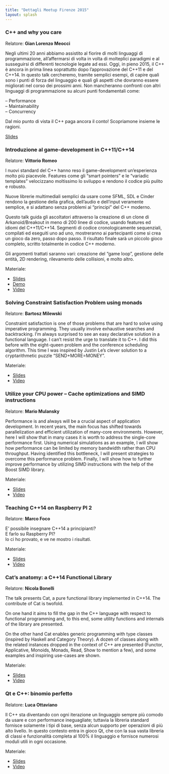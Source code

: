 ```yaml
---
title: "Dettagli Meetup Firenze 2015"
layout: splash
---
```


### C++ and why you care

Relatore: **Gian Lorenzo Meocci**

Negli ultimi 20 anni abbiamo assistito al fiorire di molti linguaggi di programmazione, all’affermarsi di volta in volta di molteplici paradigmi e al susseguirsi di differenti tecnologie legate ad essi. Oggi, in pieno 2015, il C++ è ancora in prima linea soprattutto dopo l’approvazione del C++11 e del C++14. In questo talk cercheremo, tramite semplici esempi, di capire quali sono i punti di forza del linguaggio e quali gli aspetti che dovranno essere migliorati nel corso dei prossimi anni. Non mancheranno confronti con altri linguaggi di programmazione su alcuni punti fondamentali come:

– Performance  
– Maintainability  
– Concurrency

Dal mio punto di vista il C++ paga ancora il conto! Scopriamone insieme le ragioni.

[Slides](http://www.meocci.it/meetup/2015/firenze/C++_Why_YouCare.pdf)


### Introduzione al game-development in C++11/C++14

Relatore: **Vittorio Romeo**

I nuovi standard del C++ hanno reso il game-development un’esperienza molto più piacevole. Features come gli “smart pointers” e le “variadic templates” velocizzano moltissimo lo sviluppo e rendono il codice più pulito e robusto.

Nuove librerie multimediali semplici da usare come SFML, SDL e Cinder rendono la gestione della grafica, dell’audio e dell’input veramente semplice, e si adattano senza problemi ai “principi” del C++ moderno.

Questo talk guida gli ascoltatori attraverso la creazione di un clone di Arkanoid/Breakout in meno di 200 linee di codice, usando features ed idiomi del C++11/C++14. Segmenti di codice cronologicamente sequenziali, compilati ed eseguiti uno ad uno, mostreranno ai partecipanti come si crea un gioco da zero, passo dopo passo. Il risultato finale sarà un piccolo gioco completo, scritto totalmente in codice C++ moderno.

Gli argomenti trattati saranno vari: creazione del “game loop”, gestione delle entità, 2D rendering, rilevamento delle collisioni, e molto altro.

Materiale:

- [Slides](https://github.com/SuperV1234/itcpp2015/blob/master/presentation.pdf)
- [Demo](https://github.com/SuperV1234/itcpp2015)
- [Video](https://www.youtube.com/watch?v=t9PeU5Dc-xY)

### Solving Constraint Satisfaction Problem using monads

Relatore: **Bartosz Milewski**

Constraint satisfaction is one of those problems that are hard to solve using imperative programming. They usually involve exhaustive searches and backtracking. I’m always surprised to see an easy declarative solution in a functional language. I can’t resist the urge to translate it to C++. I did this before with the eight-queen problem and the conference scheduling algorithm. This time I was inspired by Justin Le’s clever solution to a cryptarithmetic puzzle “SEND+MORE=MONEY”.

Materiale:

- [Slides](https://github.com/BartoszMilewski/Publications/blob/master/SolvingConstraintsWithMonads.pdf)
- [Video](https://www.youtube.com/watch?v=2G5MprrtgMs)


### Utilize your CPU power – Cache optimizations and SIMD instructions

Relatore: **Mario Mulansky**

Performance is and always will be a crucial aspect of application development. In recent years, the main focus has shifted towards parallelization and efficient utilization of many-core environments. However, here I will show that in many cases it is worth to address the single-core performance first. Using numerical simulations as an example, I will show how performance can be limited by memory bandwidth rather than CPU throughput. Having identified this bottleneck, I will present strategies to overcome this performance problem. Finally, I will show how to further improve performance by utilizing SIMD instructions with the help of the Boost SIMD library.

Materiale:

- [Slides](https://italiancpp.github.io/wp-statico/www.italiancpp.org/wp-content/uploads/2015/06/Mario-Mulansky-Utilize-your-CPU-Power.pdf)
- [Video](https://www.youtube.com/watch?v=RGQ6uYjlYR0)

### Teaching C++14 on Raspberry PI 2

Relatore: **Marco Foco**

E’ possibile insegnare C++14 a principianti?  
E farlo su Raspberry PI?  
Io ci ho provato, e ve ne mostro i risultati.

Materiale:

- [Slides](https://italiancpp.github.io/wp-statico/www.italiancpp.org/wp-content/uploads/2015/06/Marco-Foco-Teaching-C-14-on-Raspberry-PI-2.pdf)
- [Video](https://www.youtube.com/watch?v=qMRxNQO3qbI)


### Cat’s anatomy: a C++14 Functional Library

Relatore: **Nicola Bonelli**

The talk presents Cat, a pure functional library implemented in C++14. The contribute of Cat is twofold.

On one hand it aims to fill the gap in the C++ language with respect to functional programming and, to this end, some utility functions and internals of the library are presented.

On the other hand Cat enables generic programming with type classes (inspired by Haskell and Category Theory). A dozen of classes along with the related instances dropped in the context of C++ are presented (Functor, Applicative, Monoids, Monads, Read, Show to mention a few), and some examples and inspiring use-cases are shown.

Materiale:

- [Slides](https://italiancpp.github.io/wp-statico/www.italiancpp.org/wp-content/uploads/2015/06/Nicola-Bonelli-Cats-Anatomy-.pdf)
- [Video](https://www.youtube.com/watch?v=i3j0SYzt1MQ)


### **Qt e C++: binomio perfetto**

Relatore: **Luca Ottaviano**

Il C++ sta diventando con ogni iterazione un linguaggio sempre più comodo da usare e con performance ineguagliate; tuttavia la libreria standard fornisce solamente i tipi di base, senza alcun supporto per operazioni di più alto livello. In questo contesto entra in gioco Qt, che con la sua vasta libreria di classi e funzionalità completa al 100% il linguaggio e fornisce numerosi moduli utili in ogni occasione.

Materiale:

- [Slides](https://italiancpp.github.io/wp-statico/www.italiancpp.org/wp-content/uploads/2015/06/Luca-Ottaviano-Qt-C-un-binomio-perfetto.pdf)
- [Video](https://www.youtube.com/watch?v=EhUeOQ7ck60)